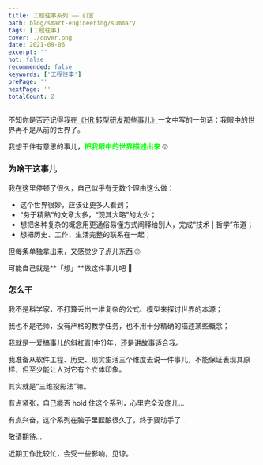 ```yaml
---
title: 工程往事系列 —— 引言
path: blog/smart-engineering/summary
tags: [工程往事]
cover: ./cover.png
date: 2021-09-06
excerpt: ''
hot: false
recommended: false
keywords: ['工程往事']
prePage: ''
nextPage: ''
totalCount: 2
---
```


不知你是否还记得我在[《HR 转型研发那些事儿》](/blog/from-hr-to-developer)一文中写的一句话：我眼中的世界再不是从前的世界了。

我想干件有意思的事儿，<font color="#0f0">**把我眼中的世界描述出来**</font> 🤓

### 为啥干这事儿

我在这里停顿了很久，自己似乎有无数个理由这么做：

- 这个世界很妙，应该让更多人看到；
- “务于精熟”的文章太多，“观其大略”的太少；
- 想把各种复杂的概念用更通俗易懂方式阐释给别人，完成“技术 | 哲学”布道；
- 想把历史、工作、生活完整的联系在一起；

但每条单独拿出来，又感觉少了点儿东西 🙄

可能自己就是**「想」**做这件事儿吧 🤪

### 怎么干

我不是科学家，不打算丢出一堆复杂的公式、模型来探讨世界的本源；

我也不是老师，没有严格的教学任务，也不用十分精确的描述某些概念；

我就是一爱搞事儿的斜杠青(中?)年，还是讲故事适合我。

我准备从软件工程、历史、现实生活三个维度去说一件事儿，不能保证表现其原样，但至少能让人对它有个立体印象。

其实就是“三维投影法”嘛。

有点紧张，自己能否 hold 住这个系列，心里完全没底儿...

有点兴奋，这个系列在脑子里酝酿很久了，终于要动手了...

敬请期待...

近期工作比较忙，会受一些影响，见谅。

<!-- ----割割割---

我想达成几个目的：

- 让非工程师了解工程原理，并应用于自己的生活；
- 让工程师除了技术文章、刷题面经，能从更多视角看到工程的存在；
- 满足自己强烈的输出欲望。

历史是个好素材，但我现在写不出来，艹！

很容易想到的几个选择：

1. 从历史入手，从阐释历史的过程，不断丢出各种工程概念及应用。但知识太零散、碎片，隐约觉得不好。
2. 先丢出一个工程概念，然后挑选合适的历史素材来阐释这个事儿。这是最简单的归纳演绎法，很容易把人带跑偏...
3. 没想到... 想到了再说...

等会儿，为什么要区分工程师和非工程师？能否把他们看成一个人群？

工程本质上不就是解决问题？

这个度如何把握？

要不先攒点儿素材，各个方式都试写点草稿感受下？没想到更好的方法前就先这么干吧.. -->

<!-- ----割割割---

为什么想写东西。我想了很多，为了建立影响力，为了梳理自己的想法知识。

总觉得差点儿东西，后来才发现，是因为不满。

总有那么多“天才”，能把毛选，工程这么有趣的事情讲的极度无聊，让人生厌。

我是自己摸索出的路。我希望跟多人能摸索出自己的路。

吃下的肉，消化掉，变成长在自己身上的肉，才是真正的成长。

“君子之学也，小人之学也”。 -->

<!-- 我看到无数的人在讲无数的废话。很烦。

我看到无数的人每天在说，“苹果会出树上掉下来”。“石头会从山上滚下来”。“人从高处摔下来很痛”。

如果你认识了万有引力，就会觉得上面说的都是废话。 -->

<!-- 干货儿太干，不好下咽；就像蛋白粉是好东西，但实在太 tm 难吃。

所以我想弄点“好吃”又有“营养”的干货。

我知道自己是个普通人，所以一定有很大一部分群体，跟我有过类似的经历和感受。

我想为这个群体做点事情。

我记得我在小学学习未知数 x 的时候，我就一直很疑惑。我为什么要设个未知数呢？直接计算不行么？

我也记得在大学学习计算机网络的时候。莫名其妙就要背诵 7 层网络协议，为啥？不知道。

为了严谨、为了准确，为了...

但对我这样的同学，真不是好的教育方式。

所以我想为自己这样的人做点事情。

所以我理解了自己为什么会花时间经历去翻译《聪明人的个人发展》系列。

选这个主题，是因为这是我能驾驭的主题。

我不是法律专家。我就是个爱读书爱看报，爱搞工程爱睡觉的普通人。

幸运的是我走了出来，并且我知道这个过程可以复制。

如果让我评价自己最大的优点是什么：那就是自知。

我知道自己想做什么，我知道自己能做什么。

工程往事系列想写了很久，虽然还不知道如何下手。

工程是很好的工具。

我一直很抵触金字塔原理。作为传播工具，很不错。但作为教学工具，非常不好。 -->

<!-- 我知道这么说很嚣张，但我就是觉得很多教材、很多老师就是傻逼。

受限于时代也好，其他什么原因也罢。过去的事情不纠结了。

我觉得自己接受的教育方式不对，那我就用自己认为合适的方式来试试。

人生在于折腾。

我不是圣人，我知道整理输出对自己的意义。

教材也好，面经也罢。

目的性。

我想写一些大家都能看懂的东西。

其实也没什么纠结的，怎么想的，怎么输出就是了。

### 输出些什么

作为个人，我很理解，稍微长一点的文字都懒得阅读。但人们还是喜欢看故事。

历史有很多故事，生活有很多故事，用故事来传达自己想传达的东西。

工程的本质是解决问题。如果我们想达到一个目的，那么都可以说我们在进行一项工程。

问题是无穷无尽的。社会工程、建筑工程、软件工程。

软件工程的优势极大... 因为更新迭代的速度很快。它可以很快吸收、鉴别、验证其他工程领域的经验。

因为软件工程的快速发展，在某些方面，它是领先于其他工程的。那么是时候让软件工程反哺一波了。

从有人类、就有了历史。作为中国人的我们在这点上无疑是幸运的。

历史里面有很多。就像我在《HR 转型研发那些事儿》里写到的，不同领域的对同质问题的解决方式，很容易交叉验证或相互比较。

以软件工程、历史、个人思考与经历三个不同视角交叉输出验证。

能在有限的资源和时间里，达到预期的指标。 -->
